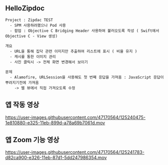 ## HelloZipdoc


    Project : Zipdac TEST
      - SPM 사용하려했으나 Pod 사용
      - 팝업 : Objective C Bridging Header 사용하여 불러오도록 작성 ( Swift에서 Objective C - View 생성)

    개요
      - URL을 통해 집닥 관련 이미지만 추출하여 리스트에 표시 ( 비율 유지 )
      - 캐시를 통한 이미지 관리
      - 사진 클릭시 -> 전체 화면 변경해서 보이기
    
    문제 
      - Alamofire, URLSession을 사용해도 첫 번째 응답을 가져옴 : JavaScript 응답이 뿌려지기전에 가져옴
        -> 웹 뷰에서 직접 가져오도록 수정


## 앱 작동 영상
https://user-images.githubusercontent.com/47170564/125240475-1e810880-e325-11eb-899d-a78a69b7061d.mov


## 앱 Zoom 기능 영상
https://user-images.githubusercontent.com/47170564/125241783-d82ca900-e326-11eb-87d1-5dd247986354.mov

